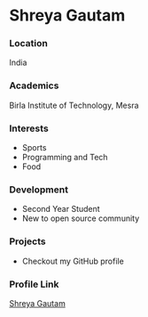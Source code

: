# Shreya Gautam

### Location

India

### Academics

Birla Institute of Technology, Mesra

### Interests

- Sports
- Programming and Tech
- Food

### Development

- Second Year Student
- New to open source community

### Projects

- Checkout my GitHub profile

### Profile Link

[Shreya Gautam](https://github.com/ShreyaGautamm)
